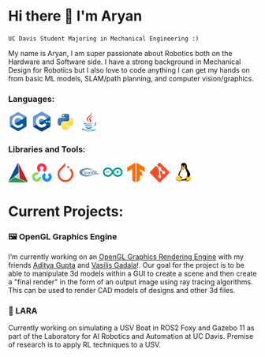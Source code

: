 # Hi there 👋 I'm Aryan
`UC Davis Student Majoring in Mechanical Engineering :)`

My name is Aryan, I am super passionate about Robotics both on the Hardware and Software side. I have a strong background in Mechanical Design for Robotics but I also love to code anything I can get my hands on from basic ML models, SLAM/path planning, and computer vision/graphics.

### Languages:
<div>
  <img src="https://github.com/devicons/devicon/blob/master/icons/c/c-original.svg" title="c" alt="c" width="40" height="40"/>&nbsp;
  <img src="https://github.com/devicons/devicon/blob/master/icons/cplusplus/cplusplus-original.svg" title="cpp" alt="cpp" width="40" height="40"/>&nbsp;
  <img src="https://github.com/devicons/devicon/blob/master/icons/python/python-original.svg" title="python" alt="python" width="40" height="40"/>&nbsp;
  <img src="https://github.com/devicons/devicon/blob/master/icons/java/java-original.svg" title="java" alt="java" width="40" height="40"/>&nbsp;
</div>

### Libraries and Tools:
<div>
  <img src="https://github.com/devicons/devicon/blob/master/icons/cmake/cmake-original.svg" title="cmake" alt="cmake" width="40" height="40"/>&nbsp;
  <img src="https://github.com/devicons/devicon/blob/master/icons/opencv/opencv-original.svg" title="openCV" alt="openCV" width="40" height="40"/>&nbsp;
  <img src="https://github.com/devicons/devicon/blob/master/icons/pytorch/pytorch-original.svg" title="pytorch" alt="pytorch" width="40" height="40"/>&nbsp;
  <img src="https://github.com/devicons/devicon/blob/master/icons/opengl/opengl-original.svg" title="openGL" alt="openGL" width="40" height="40"/>&nbsp;
  <img src="https://github.com/devicons/devicon/blob/master/icons/arduino/arduino-original.svg" title="Arduino" alt="Arduino" width="40" height="40"/>&nbsp;
  <img src="https://github.com/devicons/devicon/blob/master/icons/tensorflow/tensorflow-original.svg" title="TF" alt="TF" width="40" height="40"/>&nbsp;
  <img src="https://github.com/devicons/devicon/blob/master/icons/git/git-plain.svg" title="git" alt="git" width="40" height="40"/>&nbsp;
  <img src="https://github.com/devicons/devicon/blob/master/icons/linux/linux-original.svg" title="Linux" alt="Linux" width="40" height="40"/>&nbsp;
</div>
  
# Current Projects: 

### 🖼️ OpenGL Graphics Engine
I’m currently working on an [OpenGL Graphics Rendering Engine](https://github.com/AdityaGupta03/GraphicsEngine) with my friends [Aditya Gupta](https://github.com/AdityaGupta03) and [Vasilis Gadala](https://github.com/VasilisGadala)!. Our goal for the project is to be able to manipulate 3d models within a GUI to create a scene and then create a "final render" in the form of an output image using ray tracing algorithms. This can be used to render CAD models of designs and other 3d files. 
### 🚤 LARA
Currently working on simulating a USV Boat in ROS2 Foxy and Gazebo 11 as part of the Laboratory for AI Robotics and Automation at UC Davis. Premise of research is to apply RL techniques to a USV.
 
<!--
**Mondkurry/Mondkurry** is a ✨ _special_ ✨ repository because its `README.md` (this file) appears on your GitHub profile.

Here are some ideas to get you started:

- 🔭 I’m currently working on ...
- 🌱 I’m currently learning ...
- 👯 I’m looking to collaborate on ...
- 🤔 I’m looking for help with ...
- 💬 Ask me about ...
- 📫 How to reach me: ...
- 😄 Pronouns: ...
- ⚡ Fun fact: ...
-->
